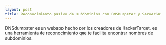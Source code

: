 ```yaml
---
layout: post
title: Reconocimiento pasivo de subdominios con DNSDumpster y ServerSniff
---
```


[DNSdumpster](https://dnsdumpster.com/) es un webapp hecho por los creadores de [HackerTarget](https://hackertarget.com), es una herramienta de reconocimiento que te facilita encontrar nombres de subdominios.

